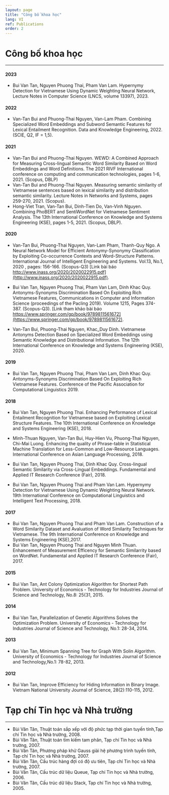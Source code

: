 ```yaml
---
layout: page
title: "Công bố khoa học"
lang: VI
ref: Publications
order: 2
---
```

# Công bố khoa học
---
#### 2023  
* Bui Van Tan, Nguyen Phuong Thai, Pham Van Lam. Hypernymy Detection for Vietnamese Using Dynamic Weighting Neural Network,  Lecture Notes in Computer Science (LNCS, volume 13397), 2023.
#### 2022
* Van-Tan Bui and Phuong-Thai Nguyen, Van-Lam Pham. Combining Specialized Word Embeddings and Subword Semantic Features for Lexical Entailment Recognition. Data and Knowledge Engineering, 2022. (SCIE, Q2, IF = 1,5).
#### 2021
* Van-Tan Bui and Phuong-Thai Nguyen. WEWD: A Combined Approach for Measuring Cross-lingual Semantic Word Similarity Based on Word Embeddings and Word Definitions. The 2021 RIVF International conference on computing and communication technologies, pages 1-6, 2021. (Scopus, DBLP)
* Van-Tan Bui and Phuong-Thai Nguyen. Measuring semantic similarity of Vietnamese sentences based on lexical similarity and distribution semantic similarity.
Lecture Notes in Networks and Systems, pages 259-270, 2021. (Scopus).
* Hong-Viet Tran, Van-Tan Bui, Dinh-Tien Do, Van-Vinh Nguyen. Combining PhoBERT and SentiWordNet for Vietnamese Sentiment Analysis. The 13th International
Conference on Knowledge and Systems Engineering (KSE), pages 1-5, 2021. (Scopus, DBLP).
#### 2020
* Van-Tan Bui, Phuong-Thai Nguyen, Van-Lam Pham, Thanh-Quy Ngo. A Neural Network Model for Efficient Antonymy-Synonymy Classification by
Exploiting Co-occurrence Contexts and Word-Structure Patterns. International Journal of Intelligent Engineering and Systems. Vol.13, No.1, 2020 , pages: 156-166. (Scopus-Q3) [Link bài báo http://www.inass.org/2020/2020022915.pdf](http://www.inass.org/2020/2020022915.pdf).

* Bui Van Tan, Nguyen Phuong Thai, Pham Van Lam, Dinh Khac Quy. Antonyms-Synonyms Discrimination Based On Exploiting Rich Vietnamese Features, Communications in Computer and Information Science (proceedings of the Pacling 2019). Volume 1215, Pages 374-387. (Scopus-Q3). [Link tham khảo bài báo https://www.springer.com/gp/book/9789811561672](https://www.springer.com/gp/book/9789811561672).

* Van-Tan Bui, Phuong-Thai Nguyen, Khac_Duy Dinh. Vietnamese Antonyms Detection Based on Specialized Word Embeddings using Semantic Knowledge and Distributional Information. The 12th International Conference on Knowledge and Systems Engineering (KSE), 2020.

#### 2019
* Bui Van Tan, Nguyen Phuong Thai, Pham Van Lam, Dinh Khac Quy. Antonyms-Synonyms Discrimination Based On Exploiting Rich Vietnamese Features. Conference of the Pacific Association for Computational Linguistics 2019.

#### 2018
* Bui Van Tan, Nguyen Phuong Thai. Enhancing Performance of Lexical Entailment Recognition for Vietnamese based on Exploiting Lexical Structure Features. The 10th International Conference on Knowledge and Systems Engineering (KSE), 2018.

* Minh-Thuan Nguyen, Van-Tan Bui, Huy-Hien Vu, Phuong-Thai Nguyen, Chi-Mai Luong. Enhancing the quality of Phrase-table in Statistical Machine Translation for Less-Common and Low-Resource Languages. International Conference on Asian Language Processing, 2018.

* Bui Van Tan, Nguyen Phuong Thai, Dinh Khac Quy. Cross-lingual Semantic Similarity via Cross-Lingual Embeddings. Fundamental and Applied IT Research Conference (Fair), 2018.

* Bui Van Tan, Nguyen Phuong Thai and Pham Van Lam. Hypernymy Detection for Vietnamese Using Dynamic Weighting Neural Network. 19th International Conference on Computational Linguistics and Intelligent Text Processing, 2018.

#### 2017
* Bui Van Tan, Nguyen Phuong Thai and Pham Van Lam. Construction of a Word Similarity Dataset and Avaluation of Word Similarity Techniques for Vietnamese. The 9th International Conference on Knowledge and Systems Engineering (KSE),2017.
* Bui Van Tan, Nguyen Phuong Thai and Nguyen Minh Thuan. Enhancement of Measurement Efficency for Semantic Similarrity based on WordNet. Fundamental and Applied IT Research Conference (Fair), 2017.
 
#### 2015
* Bui Van Tan, Ant Colony Optimization Algorithm for Shortest Path Problem. University of Economics - Technology for Industries Journal of Science and Technology, No.8: 25{31, 2015.

#### 2014
* Bui Van Tan, Parallelization of Genetic Algorithms Solves the Optimization Problem. University of Economics - Technology for Industries Journal of Science and Technology, No.1: 28-34, 2014.

#### 2013
* Bui Van Tan, Minimum Spanning Tree for Graph With Solin Algorithm. University of Economics - Technology for Industries Journal of Science and Technology,No.1: 78-82, 2013.

#### 2012
* Bui Van Tan, Improve Efficiency for Hiding Information in Binary Image. Vietnam National University Journal of Science, 28(2):110-115, 2012.

# Tạp chí Tin học và Nhà trường
---
* Bùi Văn Tân, Thuật toán sắp xếp với độ phức tạp thời gian tuyến tính,Tạp chí Tin học và Nhà trường, 2008.
* Bùi Văn Tân, Thuật toán tìm kiếm tam phân, Tạp chí Tin học và Nhà trường, 2007.
* Bùi Văn Tân, Phương pháp khử Gauss giải hệ phương trình tuyến tính, Tạp chí Tin học và Nhà trường, 2007.
* Bùi Văn Tân, Cấu trúc hàng đợi có độ ưu tiên, Tạp chí Tin học và Nhà trường, 2007.
* Bùi Văn Tân, Cấu trúc dữ liệu Queue, Tạp chí Tin học và Nhà trường, 2006.
* Bùi Văn Tân, Cấu trúc dữ liệu Stack, Tạp chí Tin học và Nhà trường, 2005.

